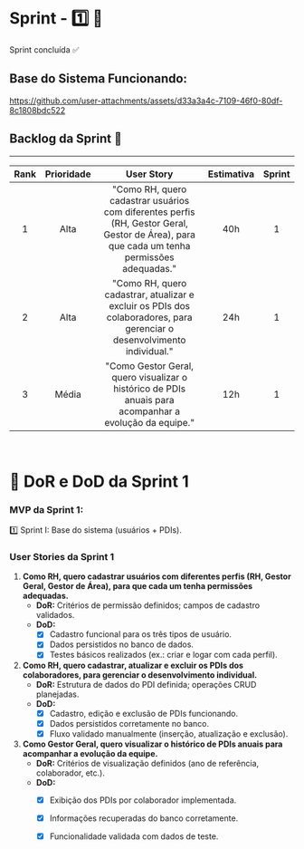 # Sprint - 1️⃣ 🎯
Sprint concluída ✅
<br>

## Base do Sistema Funcionando:

https://github.com/user-attachments/assets/d33a3a4c-7109-46f0-80df-8c1808bdc522



## Backlog da Sprint 📝

<hr>

| Rank | Prioridade | User Story | Estimativa | Sprint |
|:----:|:----------:|:----------:|:----------:|:------:|
| 1  | Alta | "Como RH, quero cadastrar usuários com diferentes perfis (RH, Gestor Geral, Gestor de Área), para que cada um tenha permissões adequadas." | 40h | 1 | 
| 2  | Alta | "Como RH, quero cadastrar, atualizar e excluir os PDIs dos colaboradores, para gerenciar o desenvolvimento individual." | 24h | 1 | 
| 3  | Média | "Como Gestor Geral, quero visualizar o histórico de PDIs anuais para acompanhar a evolução da equipe." | 12h | 1 | 

<br>

# 📌 DoR e DoD da Sprint 1

### **MVP da Sprint 1:**  
1️⃣ Sprint I: Base do sistema (usuários + PDIs).


### User Stories da Sprint 1

1. **Como RH, quero cadastrar usuários com diferentes perfis (RH, Gestor Geral, Gestor de Área), para que cada um tenha permissões adequadas.**  
   - **DoR:** Critérios de permissão definidos; campos de cadastro validados.  
   - **DoD:**  
     - [x] Cadastro funcional para os três tipos de usuário.  
     - [x] Dados persistidos no banco de dados.  
     - [x] Testes básicos realizados (ex.: criar e logar com cada perfil).  

2. **Como RH, quero cadastrar, atualizar e excluir os PDIs dos colaboradores, para gerenciar o desenvolvimento individual.**  
   - **DoR:** Estrutura de dados do PDI definida; operações CRUD planejadas.  
   - **DoD:**  
     - [x] Cadastro, edição e exclusão de PDIs funcionando.  
     - [x] Dados persistidos corretamente no banco.  
     - [x] Fluxo validado manualmente (inserção, atualização e exclusão).  

3. **Como Gestor Geral, quero visualizar o histórico de PDIs anuais para acompanhar a evolução da equipe.**  
   - **DoR:** Critérios de visualização definidos (ano de referência, colaborador, etc.).  
   - **DoD:**  
     - [x] Exibição dos PDIs por colaborador implementada.  
     - [x] Informações recuperadas do banco corretamente.  
     - [x] Funcionalidade validada com dados de teste.  

